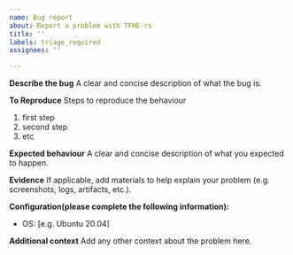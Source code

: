 ```yaml
---
name: Bug report
about: Report a problem with TFHE-rs
title: ''
labels: triage_required
assignees: ''

---
```


**Describe the bug**
A clear and concise description of what the bug is.

**To Reproduce**
Steps to reproduce the behaviour
1. first step
2. second step
3. etc

**Expected behaviour**
A clear and concise description of what you expected to happen.

**Evidence**
If applicable, add materials to help explain your problem (e.g. screenshots, logs, artifacts, etc.).

**Configuration(please complete the following information):**
 - OS: [e.g. Ubuntu 20.04]


**Additional context**
Add any other context about the problem here.
